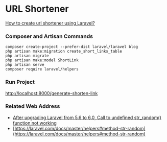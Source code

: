 # URL Shortener

[How to create url shortener using Laravel?](https://www.itsolutionstuff.com/post/how-to-create-url-shortener-using-laravelexample.html)

### Composer and Artisan Commands
```shell script
composer create-project --prefer-dist laravel/laravel blog
php artisan make:migration create_short_links_table
php artisan migrate
php artisan make:model ShortLink
php artisan serve
composer require laravel/helpers
```

### Run Project
[http://localhost:8000/generate-shorten-link](http://localhost:8000/generate-shorten-link)

### Related Web Address
* [After upgrading Laravel from 5.6 to 6.0, Call to undefined str_random() function not working](https://stackoverflow.com/questions/58163406/after-upgrading-laravel-from-5-6-to-6-0-call-to-undefined-str-random-function)
* [https://laravel.com/docs/master/helpers#method-str-random](https://laravel.com/docs/master/helpers#method-str-random)
